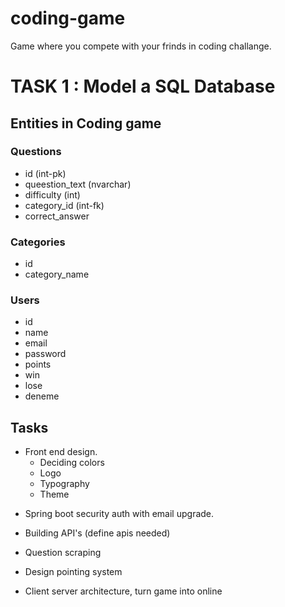 # coding-game

Game where you compete with your frinds in coding challange.

# TASK 1 : Model a SQL Database

## Entities in Coding game

### Questions

- id (int-pk)
- queestion_text (nvarchar)
- difficulty (int)
- category_id (int-fk)
- correct_answer

### Categories

- id
- category_name

### Users

- id
- name
- email
- password
- points
- win
- lose
- deneme

## Tasks

- Front end design.
  - Deciding colors
  - Logo
  * Typography
  * Theme

* Spring boot security auth with email upgrade.

* Building API's (define apis needed)

* Question scraping

* Design pointing system

* Client server architecture, turn game into online
